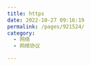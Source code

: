 ```yaml
---
title: https
date: 2022-10-27 09:16:19
permalink: /pages/921524/
category:
  - 网络
  - 网络协议

---
```

